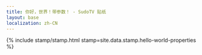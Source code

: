 ```yaml
---
title: 你好，世界！带参数！ - SudoTV 贴纸
layout: base
localization: zh-CN
---
```


{% include stamp/stamp.html
    stamp=site.data.stamp.hello-world-properties
%}